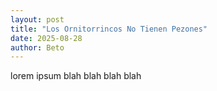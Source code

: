 ```yaml
---
layout: post
title: "Los Ornitorrincos No Tienen Pezones"
date: 2025-08-28
author: Beto
---
```


lorem ipsum blah blah blah blah
